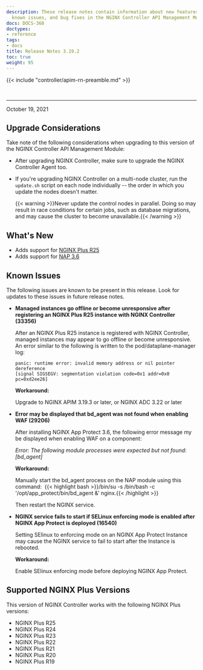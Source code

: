 ```yaml
---
description: These release notes contain information about new features, improvements,
  known issues, and bug fixes in the NGINX Controller API Management Module.
docs: DOCS-368
doctypes:
- reference
tags:
- docs
title: Release Notes 3.19.2
toc: true
weight: 95
---
```


{{< include "controller/apim-rn-preamble.md" >}}

&nbsp;

---

October 19, 2021

## Upgrade Considerations

Take note of the following considerations when upgrading to this version of the NGINX Controller API Management Module:

- After upgrading NGINX Controller, make sure to upgrade the NGINX Controller Agent too.

- If you're upgrading NGINX Controller on a multi-node cluster, run the `update.sh` script on each node individually -- the order in which you update the nodes doesn't matter.

  {{< warning >}}Never update the control nodes in parallel. Doing so may result in race conditions for certain jobs, such as database migrations, and may cause the cluster to become unavailable.{{< /warning >}}

## What's New

- Adds support for [NGINX Plus R25](https://docs.nginx.com/nginx/releases/#nginxplusrelease-25-r25)
- Adds support for [NAP 3.6](https://docs.nginx.com/nginx-app-protect/releases/#release-36)


## Known Issues

The following issues are known to be present in this release. Look for updates to these issues in future release notes.

- **Managed instances go offline or become unresponsive after registering an NGINX Plus R25 instance with NGINX Controller (33356)**

  After an NGINX Plus R25 instance is registered with NGINX Controller, managed instances may appear to go offline or become unresponsive. An error similar to the following is written to the pod/dataplane-manager log:

  ```shell
  panic: runtime error: invalid memory address or nil pointer dereference
  [signal SIGSEGV: segmentation violation code=0x1 addr=0x0 pc=0xd2ee26]
  ```

  **Workaround:**

  Upgrade to NGINX APIM 3.19.3 or later, or NGINX ADC 3.22 or later

- **Error may be displayed that bd_agent was not found when enabling WAF  (29206)**

  After installing NGINX App Protect 3.6, the following error message my be displayed when enabling WAF on a component:

  *Error: The following module processes were expected but not found: [bd_agent]*

  **Workaround:**

  Manually start the bd_agent process on the NAP module using this command: 
  {{< highlight bash >}}/bin/su -s /bin/bash -c '/opt/app_protect/bin/bd_agent &' nginx.{{< /highlight >}}

  Then restart the NGINX service.

- **NGINX service fails to start if SELinux enforcing mode is enabled after NGINX App Protect is deployed (16540)**

  Setting SElinux to enforcing mode on an NGINX App Protect Instance may cause the NGINX service to fail to start after the Instance is rebooted.

  **Workaround:**

  Enable SElinux enforcing mode before deploying NGINX App Protect.

## Supported NGINX Plus Versions

This version of NGINX Controller works with the following NGINX Plus versions:

- NGINX Plus R25
- NGINX Plus R24
- NGINX Plus R23
- NGINX Plus R22
- NGINX Plus R21
- NGINX Plus R20
- NGINX Plus R19
